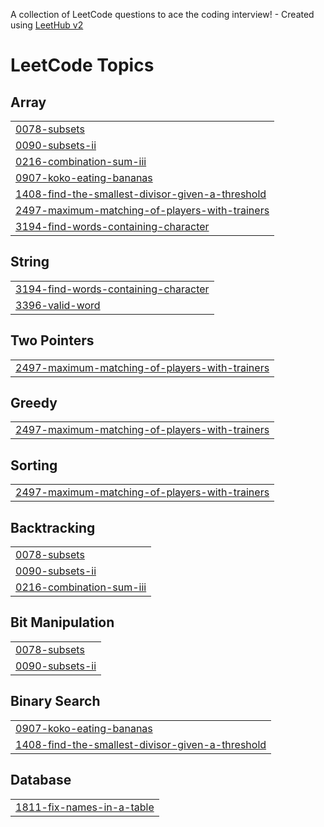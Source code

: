 A collection of LeetCode questions to ace the coding interview! - Created using [LeetHub v2](https://github.com/arunbhardwaj/LeetHub-2.0)
<!---LeetCode Topics Start-->
# LeetCode Topics
## Array
|  |
| ------- |
| [0078-subsets](https://github.com/akondi-athreya/LeetCode/tree/master/0078-subsets) |
| [0090-subsets-ii](https://github.com/akondi-athreya/LeetCode/tree/master/0090-subsets-ii) |
| [0216-combination-sum-iii](https://github.com/akondi-athreya/LeetCode/tree/master/0216-combination-sum-iii) |
| [0907-koko-eating-bananas](https://github.com/akondi-athreya/LeetCode/tree/master/0907-koko-eating-bananas) |
| [1408-find-the-smallest-divisor-given-a-threshold](https://github.com/akondi-athreya/LeetCode/tree/master/1408-find-the-smallest-divisor-given-a-threshold) |
| [2497-maximum-matching-of-players-with-trainers](https://github.com/akondi-athreya/LeetCode/tree/master/2497-maximum-matching-of-players-with-trainers) |
| [3194-find-words-containing-character](https://github.com/akondi-athreya/LeetCode/tree/master/3194-find-words-containing-character) |
## String
|  |
| ------- |
| [3194-find-words-containing-character](https://github.com/akondi-athreya/LeetCode/tree/master/3194-find-words-containing-character) |
| [3396-valid-word](https://github.com/akondi-athreya/LeetCode/tree/master/3396-valid-word) |
## Two Pointers
|  |
| ------- |
| [2497-maximum-matching-of-players-with-trainers](https://github.com/akondi-athreya/LeetCode/tree/master/2497-maximum-matching-of-players-with-trainers) |
## Greedy
|  |
| ------- |
| [2497-maximum-matching-of-players-with-trainers](https://github.com/akondi-athreya/LeetCode/tree/master/2497-maximum-matching-of-players-with-trainers) |
## Sorting
|  |
| ------- |
| [2497-maximum-matching-of-players-with-trainers](https://github.com/akondi-athreya/LeetCode/tree/master/2497-maximum-matching-of-players-with-trainers) |
## Backtracking
|  |
| ------- |
| [0078-subsets](https://github.com/akondi-athreya/LeetCode/tree/master/0078-subsets) |
| [0090-subsets-ii](https://github.com/akondi-athreya/LeetCode/tree/master/0090-subsets-ii) |
| [0216-combination-sum-iii](https://github.com/akondi-athreya/LeetCode/tree/master/0216-combination-sum-iii) |
## Bit Manipulation
|  |
| ------- |
| [0078-subsets](https://github.com/akondi-athreya/LeetCode/tree/master/0078-subsets) |
| [0090-subsets-ii](https://github.com/akondi-athreya/LeetCode/tree/master/0090-subsets-ii) |
## Binary Search
|  |
| ------- |
| [0907-koko-eating-bananas](https://github.com/akondi-athreya/LeetCode/tree/master/0907-koko-eating-bananas) |
| [1408-find-the-smallest-divisor-given-a-threshold](https://github.com/akondi-athreya/LeetCode/tree/master/1408-find-the-smallest-divisor-given-a-threshold) |
## Database
|  |
| ------- |
| [1811-fix-names-in-a-table](https://github.com/akondi-athreya/LeetCode/tree/master/1811-fix-names-in-a-table) |
<!---LeetCode Topics End-->